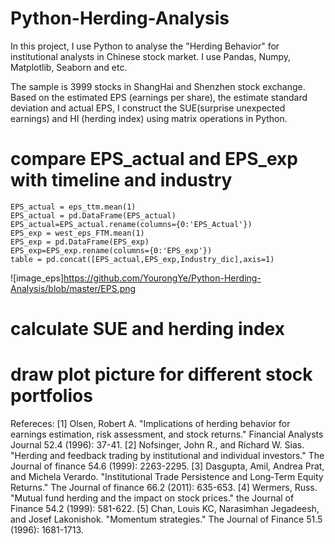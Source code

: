 # Python-Herding-Analysis
In this project, I use Python to analyse the "Herding Behavior" for institutional analysts in Chinese stock market. I use Pandas, Numpy, Matplotlib, Seaborn and etc.

The sample is 3999 stocks in ShangHai and Shenzhen stock exchange. Based on the estimated EPS (earnings per share), the estimate standard deviation and actual EPS, I construct the SUE(surprise unexpected earnings) and HI (herding index) using 
matrix operations in Python.

# compare EPS_actual and EPS_exp with timeline and industry
    EPS_actual = eps_ttm.mean(1)
    EPS_actual = pd.DataFrame(EPS_actual)
    EPS_actual=EPS_actual.rename(columns={0:'EPS_Actual'})
    EPS_exp = west_eps_FTM.mean(1)
    EPS_exp = pd.DataFrame(EPS_exp)
    EPS_exp=EPS_exp.rename(columns={0:'EPS_exp'})
    table = pd.concat([EPS_actual,EPS_exp,Industry_dic],axis=1)
 
![image_eps]https://github.com/YourongYe/Python-Herding-Analysis/blob/master/EPS.png

# calculate SUE and herding index
   


# draw plot picture for different stock portfolios




Refereces: 
[1] Olsen, Robert A. "Implications of herding behavior for earnings estimation, risk assessment, and stock returns." Financial Analysts Journal 52.4 (1996): 37-41.
[2] Nofsinger, John R., and Richard W. Sias. "Herding and feedback trading by institutional and individual investors." The Journal of finance 54.6 (1999): 2263-2295.
[3] Dasgupta, Amil, Andrea Prat, and Michela Verardo. "Institutional Trade Persistence and Long‐Term Equity Returns." The Journal of finance 66.2 (2011): 635-653.
[4] Wermers, Russ. "Mutual fund herding and the impact on stock prices." the Journal of Finance 54.2 (1999): 581-622.
[5] Chan, Louis KC, Narasimhan Jegadeesh, and Josef Lakonishok. "Momentum strategies." The Journal of Finance 51.5 (1996): 1681-1713.
